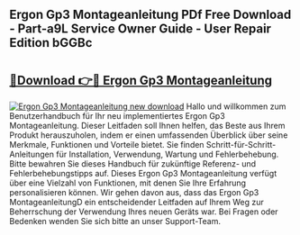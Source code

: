 ## Ergon Gp3 Montageanleitung PDf Free Download - Part-a9L Service Owner Guide - User Repair Edition bGGBc

# <h2><a href="http://df6zup.blite.top/?on=Ergon+Gp3+Montageanleitung">🔗Download 👉🔴 Ergon Gp3 Montageanleitung</a></h2>

[![Ergon Gp3 Montageanleitung new download](https://i.imgur.com/lujVjoI.png)](http://df6zup.blite.top/?on=Ergon+Gp3+Montageanleitung)
Hallo und willkommen zum Benutzerhandbuch für Ihr neu implementiertes Ergon Gp3 Montageanleitung. Dieser Leitfaden soll Ihnen helfen, das Beste aus Ihrem Produkt herauszuholen, indem er einen umfassenden Überblick über seine Merkmale, Funktionen und Vorteile bietet. Sie finden Schritt-für-Schritt-Anleitungen für Installation, Verwendung, Wartung und Fehlerbehebung. Bitte bewahren Sie dieses Handbuch für zukünftige Referenz- und Fehlerbehebungstipps auf. Dieses Ergon Gp3 Montageanleitung verfügt über eine Vielzahl von Funktionen, mit denen Sie Ihre Erfahrung personalisieren können. Wir gehen davon aus, dass das Ergon Gp3 MontageanleitungD ein entscheidender Leitfaden auf Ihrem Weg zur Beherrschung der Verwendung Ihres neuen Geräts war. Bei Fragen oder Bedenken wenden Sie sich bitte an unser Support-Team.
